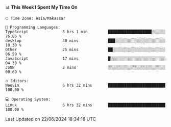 <!--START_SECTION:waka-->
📊 **This Week I Spent My Time On** 

```text
🕑︎ Time Zone: Asia/Makassar

💬 Programming Languages: 
TypeScript               5 hrs 1 min         ███████████████████░░░░░░   76.86 % 
desktop                  40 mins             ███░░░░░░░░░░░░░░░░░░░░░░   10.30 % 
Other                    25 mins             ██░░░░░░░░░░░░░░░░░░░░░░░   06.59 % 
JavaScript               17 mins             █░░░░░░░░░░░░░░░░░░░░░░░░   04.39 % 
JSON                     2 mins              ░░░░░░░░░░░░░░░░░░░░░░░░░   00.69 % 

🔥 Editors: 
Neovim                   6 hrs 32 mins       █████████████████████████   100.00 % 

💻 Operating System: 
Linux                    6 hrs 32 mins       █████████████████████████   100.00 % 
```


 Last Updated on 22/06/2024 18:34:16 UTC
<!--END_SECTION:waka-->
